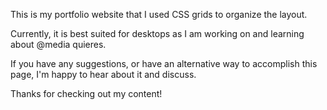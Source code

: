 This is my portfolio website that I used CSS grids to organize the layout.

Currently, it is best suited for desktops as I am working on and learning about @media quieres.

If you have any suggestions, or have an alternative way to accomplish this page, I'm happy to hear about it and discuss. 

Thanks for checking out my content! 
